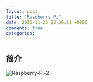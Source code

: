 ```yaml
---
layout: post
title: "Raspberry Pi"
date: 2015-11-26 23:39:11 +0800
comments: true
categories: 
---
```



## 简介

![Raspberry-Pi-2](/images/Raspberry-Pi-2.jpeg)



